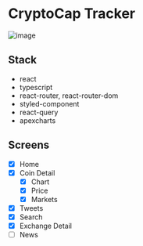 # CryptoCap Tracker

![image](https://user-images.githubusercontent.com/30601503/142728387-d462dadc-9b1d-4351-ae64-7c2cb415ec66.png)

## Stack

- react
- typescript
- react-router, react-router-dom
- styled-component
- react-query
- apexcharts

## Screens

- [x] Home
- [x] Coin Detail
  - [x] Chart
  - [x] Price
  - [x] Markets
- [x] Tweets
- [x] Search
- [x] Exchange Detail
- [ ] News
